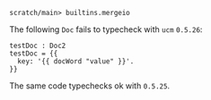 ```ucm
scratch/main> builtins.mergeio
```

The following `Doc` fails to typecheck with `ucm` `0.5.26`:

```unison:failure
testDoc : Doc2
testDoc = {{
  key: '{{ docWord "value" }}'.
}}
```

The same code typechecks ok with `0.5.25`.
